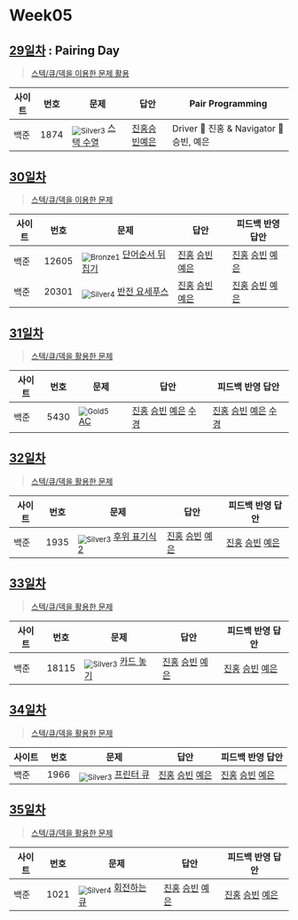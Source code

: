 <!-- tier 리스트 S -->
[Unrated]: https://user-images.githubusercontent.com/33937365/126247607-85783912-c11a-4d50-ac36-8cc7dcb75cd2.png
[Bronze5]: https://user-images.githubusercontent.com/33937365/126247611-e362d727-17a4-4737-a232-5827e185ab7c.png
[Bronze4]: https://user-images.githubusercontent.com/33937365/126247612-89cbc675-e1d4-43a2-950b-1cb014dca697.png
[Bronze3]: https://user-images.githubusercontent.com/33937365/126247613-b8408610-7bc4-40f8-804f-a30a45ddbb68.png
[Bronze2]: https://user-images.githubusercontent.com/33937365/126247614-d85dc6ff-a520-4c00-82bd-eb593b156bd8.png
[Bronze1]: https://user-images.githubusercontent.com/33937365/126247616-04b2ab30-9891-4b7b-8cb4-38e99b97e834.png
[Silver5]: https://user-images.githubusercontent.com/33937365/126247618-38c5c905-672b-4d75-808e-8a7d45ea577d.png
[Silver4]: https://user-images.githubusercontent.com/33937365/126247620-ba2d1b96-b0aa-4b88-80c5-71569c69bbc3.png
[Silver3]: https://user-images.githubusercontent.com/33937365/126247621-1b55b7f4-3a79-4348-8a63-f00c1813853e.png
[Silver2]: https://user-images.githubusercontent.com/33937365/126247622-a83b30a9-6618-4593-b775-6f6730afd3f6.png
[Silver1]: https://user-images.githubusercontent.com/33937365/126247625-8d82f8ab-6f95-4ef8-a243-be31f548596e.png
[Gold5]: https://user-images.githubusercontent.com/33937365/126247627-2979d4d5-915a-4c4e-adb7-c171f9bafe28.png
[Gold4]: https://user-images.githubusercontent.com/33937365/126247629-b24e1e24-4579-450f-bc3c-f166361091dd.png
[Gold3]: https://user-images.githubusercontent.com/33937365/126247630-80fb15af-debc-451d-a937-6c9c6bfa693b.png
[Gold2]: https://user-images.githubusercontent.com/33937365/126247633-7112f6a6-57da-4d1d-953f-5414ba8ffc3d.png
[Gold1]: https://user-images.githubusercontent.com/33937365/126247635-42bd3af9-e129-4379-b44a-22d75de3def6.png
[Platinum5]: https://user-images.githubusercontent.com/33937365/126247636-763e3bc4-43a9-4724-8ce1-c2288aecb636.png
[Platinum4]: https://user-images.githubusercontent.com/33937365/126247637-af30d243-2771-4966-b0bb-0901b9fd4989.png
[Platinum3]: https://user-images.githubusercontent.com/33937365/126247640-cfd654db-86d8-42a9-8d1b-0f3494758330.png
[Platinum2]: https://user-images.githubusercontent.com/33937365/126247641-3e60e9a6-5116-4005-a87d-bfb59969c87a.png
[Platinum1]: https://user-images.githubusercontent.com/33937365/126247643-23bba5ac-52c4-442a-a88a-2eb8998f6446.png
[Diamond5]: https://user-images.githubusercontent.com/33937365/126247645-870445bf-25d9-45ce-9c07-a25949ffad21.png
[Diamond4]: https://user-images.githubusercontent.com/33937365/126247646-b2d7e328-c205-448d-a5bf-c6294c07edaa.png
[Diamond3]: https://user-images.githubusercontent.com/33937365/126247647-db568f94-882f-410c-bd1b-63d49c87623c.png
[Diamond2]: https://user-images.githubusercontent.com/33937365/126247648-52f92f07-0fb9-4b1d-a344-6e9b81d81044.png
[Diamond1]: https://user-images.githubusercontent.com/33937365/126247649-4d068f63-f5e1-40df-910e-dceeb2b7de99.png
[Ruby5]: https://user-images.githubusercontent.com/33937365/126247652-94013ea7-9a96-4068-b922-01535c85801d.png
[Ruby4]: https://user-images.githubusercontent.com/33937365/126247655-a10f7077-6341-416e-938c-b500b7022aca.png
[Ruby3]: https://user-images.githubusercontent.com/33937365/126247656-d0e16a36-5080-4585-a465-4e4f5302beef.png
[Ruby2]: https://user-images.githubusercontent.com/33937365/126247659-1d249660-02a2-4a95-966f-074f99df70fe.png
[Ruby1]: https://user-images.githubusercontent.com/33937365/126247660-8e0d236d-eaef-42b3-8983-28f9e6c94ff9.png
<!-- tier 리스트 E -->

# Week05

## [29일차](Day29) : Pairing Day

> [스텍/큐/덱을 이용한 문제 활용](https://www.acmicpc.net/group/workbook/view/9797/29606)

| 사이트 | 번호 | 문제                                              | 답안                                         | Pair Programming                         |
| ------ | ---- | ------------------------------------------------- | -------------------------------------------- | ---------------------------------------- |
| 백준   | 1874 | <sub>![Silver3]</sub> [스택 수열](https://www.acmicpc.net/problem/1874) | [진홍승빈예은](Day29/boj1874_kjhwsblye.java) | Driver 🚗 진홍 & Navigator 🧭 승빈, 예은 |

## [30일차](Day30)

> [스텍/큐/덱을 이용한 문제](https://www.acmicpc.net/group/workbook/view/9797/29665)

| 사이트 | 번호  | 문제                                                     | 답안                                                                                          | 피드백 반영 답안                                                                              |
| ------ | ----- | -------------------------------------------------------- | --------------------------------------------------------------------------------------------- | --------------------------------------------------------------------------------------------- |
| 백준   | 12605 | <sub>![Bronze1]</sub> [단어순서 뒤집기](https://www.acmicpc.net/problem/12605) | [진홍](Day30/boj12605_kjh.java) [승빈](Day30/boj12605_wsb.java) [예은](Day30/boj12605_lye.cs) | [진홍](Day30/boj12605_kjh.java) [승빈](Day30/boj12605_wsb.java) [예은](Day30/boj12605_lye.cs) |
| 백준   | 20301 | <sub>![Silver4]</sub> [반전 요세푸스](https://www.acmicpc.net/problem/20301)   | [진홍](Day30/boj20301_kjh.java) [승빈](Day30/boj20301_wsb.java) [예은](Day30/boj20301_lye.cs) | [진홍](Day30/boj20301_kjh.java) [승빈](Day30/boj20301_wsb.java) [예은](Day30/boj20301_lye.cs) |

## [31일차](Day31)

> [스텍/큐/덱을 활용한 문제](https://www.acmicpc.net/group/workbook/view/9797/29725)

| 사이트 | 번호 | 문제                                       | 답안                                                                                                                                                                                 | 피드백 반영 답안                                                                                                                                                                           |
| ------ | ---- | ------------------------------------------ | ------------------------------------------------------------------------------------------------------------------------------------------------------------------------------------ | ------------------------------------------------------------------------------------------------------------------------------------------------------------------------------------------ |
| 백준   | 5430 | <sub>![Gold5]</sub> [AC](https://www.acmicpc.net/problem/5430) | [진홍](Day31/boj5430_kjh.java) [승빈](Day31/boj5430_wsb.java) [예은](Day31/boj5430_lye.cs) [수경](https://github.com/sukyeongh/Algorithm/blob/master/2021_04/20210418/bj5430_hsk.js) | [진홍](Day31/boj5430_kjh.java) [승빈](Day31/boj5430_wsb_fb.java) [예은](Day31/boj5430_lye.cs) [수경](https://github.com/sukyeongh/Algorithm/blob/master/2021_04/20210418/bj5430_hsk_fb.js) |

## [32일차](Day32)

> [스텍/큐/덱을 활용한 문제](https://www.acmicpc.net/group/workbook/view/9797/29771)

| 사이트 | 번호 | 문제                                                 | 답안                                                                                       | 피드백 반영 답안                                                                              |
| ------ | ---- | ---------------------------------------------------- | ------------------------------------------------------------------------------------------ | --------------------------------------------------------------------------------------------- |
| 백준   | 1935 | <sub>![Silver3]</sub> [후위 표기식2](https://www.acmicpc.net/problem/1935) | [진홍](Day32/boj1935_kjh.java) [승빈](Day32/boj1935_wsb.java) [예은](Day32/boj1935_lye.cs) | [진홍](Day32/boj1935_kjh.java) [승빈](Day32/boj1935_wsb_fb.java) [예은](Day32/boj1935_lye.cs) |

## [33일차](Day33)

> [스텍/큐/덱을 활용한 문제](https://www.acmicpc.net/group/workbook/view/9797/29822)

| 사이트 | 번호  | 문제                                               | 답안                                                                                          | 피드백 반영 답안                                                                                 |
| ------ | ----- | -------------------------------------------------- | --------------------------------------------------------------------------------------------- | ------------------------------------------------------------------------------------------------ |
| 백준   | 18115 | <sub>![Silver3]</sub> [카드 놓기](https://www.acmicpc.net/problem/18115) | [진홍](Day33/boj18115_kjh.java) [승빈](Day33/boj18115_wsb.java) [예은](Day33/boj18115_lye.cs) | [진홍](Day33/boj18115_kjh.java) [승빈](Day33/boj18115_wsb_fb.java) [예은](Day33/boj18115_lye.cs) |

## [34일차](Day34)

> [스텍/큐/덱을 활용한 문제](https://www.acmicpc.net/group/workbook/view/9797/29848)

| 사이트 | 번호 | 문제                                              | 답안                                                                                       | 피드백 반영 답안                                                                              |
| ------ | ---- | ------------------------------------------------- | ------------------------------------------------------------------------------------------ | --------------------------------------------------------------------------------------------- |
| 백준   | 1966 | <sub>![Silver3]</sub> [프린터 큐](https://www.acmicpc.net/problem/1966) | [진홍](Day34/boj1966_kjh.java) [승빈](Day34/boj1966_wsb.java) [예은](Day34/boj1966_lye.cs) | [진홍](Day34/boj1996_kjh_fb.java) [승빈](Day34/boj1966_wsb.java) [예은](Day34/boj1966_lye.cs) |

## [35일차](Day35)

> [스텍/큐/덱을 활용한 문제](https://www.acmicpc.net/group/workbook/view/9797/29852)

| 사이트 | 번호 | 문제                                                | 답안                                                                                       | 피드백 반영 답안                                                                              |
| ------ | ---- | --------------------------------------------------- | ------------------------------------------------------------------------------------------ | --------------------------------------------------------------------------------------------- |
| 백준   | 1021 | <sub>![Silver4]</sub> [회전하는 큐](https://www.acmicpc.net/problem/1021) | [진홍](Day35/boj1021_kjh.java) [승빈](Day35/boj1021_wsb.java) [예은](Day35/boj1021_lye.cs) | [진홍](Day35/boj1021_kjh.java) [승빈](Day35/boj1021_wsb_fb.java) [예은](Day35/boj1021_lye.cs) |
